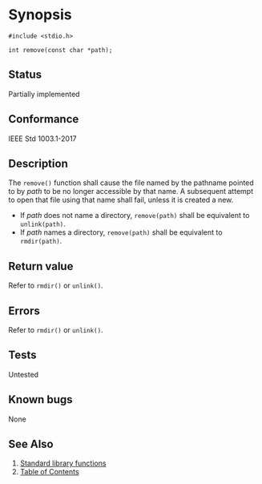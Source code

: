 # Synopsis

`#include <stdio.h>`

`int remove(const char *path);`

## Status

Partially implemented

## Conformance

IEEE Std 1003.1-2017

## Description

The `remove()` function shall cause the file named by the pathname pointed to by _path_ to be no longer accessible by
that name. A subsequent attempt to open that file using that name shall fail, unless it is created a new.

* If _path_ does not name a directory, `remove(path)` shall be equivalent to `unlink(path)`.
* If _path_ names a directory, `remove(path)` shall be equivalent to `rmdir(path)`.

## Return value

Refer to `rmdir()` or `unlink()`.

## Errors

Refer to `rmdir()` or `unlink()`.

## Tests

Untested

## Known bugs

None

## See Also

1. [Standard library functions](../README.md)
2. [Table of Contents](../../../README.md)
